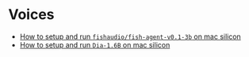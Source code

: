 # Voices

- [How to setup and run `fishaudio/fish-agent-v0.1-3b` on mac silicon](voices/fish-speech.md)
- [How to setup and run `Dia-1.6B` on mac silicon](voices/dia.md)
